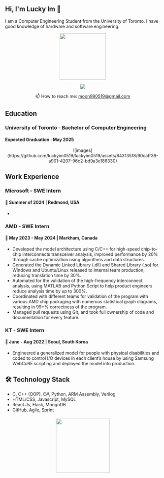 ## Hi, I'm Lucky Im 👋

<!--
**luckyim0519/luckyim0519** is a ✨ _special_ ✨ repository because its `README.md` (this file) appears on your GitHub profile.

Here are some ideas to get you started:

- 🔭 I’m currently working on ...
- 🌱 I’m currently learning ...
- 👯 I’m looking to collaborate on ...
- 🤔 I’m looking for help with ...
- 💬 Ask me about ...
- 📫 How to reach me: ...
- 😄 Pronouns: ...
- ⚡ Fun fact: ...
-->

I am a Computer Engineering Student from the University of Toronto. I have good knowledge of hardware and software engineering. 

<p align='center'>
   <a href="https://github.com/luckyim0519/github-readme-stats"><img height=150
                                                                  src="https://github-readme-stats.vercel.app/api/top-langs/?username=luckyim0519&layout=compact"/></a>
</p>

<p align='center'>
   <a href="https://www.linkedin.com/in/luckyim0519/">
       <img src="https://img.shields.io/badge/linkedin-%230077B5.svg?&style=for-the-badge&logo=linkedin&logoColor=white"/>
   </a>
</p>
<p align='center'>
   📫 How to reach me: <a href='mailto:moon990519@gmail.com'>moon990519@gmail.com</a>
</p>

## Education
### University of Toronto - Bachelor of Computer Engineering
#### Expected Graduation : May 2025

<p align="center">
![images](https://github.com/luckyim0519/luckyim0519/assets/84313518/90caff39-a901-4207-96c2-bd9a3e186330)

</p>



## Work Experience
### Microsoft - SWE Intern 
#### :seedling: Summer of 2024 | Redmond, USA
*   

### AMD - SWE Intern
#### :seedling: May 2023 - May 2024 | Markham, Canada
*   Developed the model architecture using C/C++ for high-speed chip-to-chip interconnects transceiver analysis,
improved performance by 20% through cache optimization using algorithms and data structures.
*   Generated the Dynamic Linked Library (.dll) and Shared Library (.so) for Windows and Ubuntu/Linux
released to internal team production, reducing translation time by 30%.
*   Automated for the validation of the high-frequency interconnect analysis, using MATLAB and Python Script
to help product engineers reduce analysis time by up to 300%.
*    Coordinated with different teams for validation of the program with various AMD chip packaging with numerous statistical graph diagrams, resulting in 99+\% correctness of the program.
*    Managed pull requests using Git, and took full ownership of code and documentation for every feature.

### KT - SWE Intern
#### :seedling: June - Aug 2022 | Seoul, South Korea
*   Engineered a generalized model for people with physical disabilities and coded to control I/O devices in each client’s house by using Samsung WebCoRE scripting and deployed the model into production.

## 🛠 Technology Stack
*   C,  C++ (OOP),  C#,  Python,  ARM Assembly,  Verilog
*   HTML/CSS,  Javascript,  MySQL
*   React.Js,  Flask,  MongoDB
*   GitHub, Agile, Sprint



<div align="center" style="margin: 20px 0">
   <a href="https://github.com/luckyim0519/github-profile-views-counter">
       <img width="175px" src="https://komarev.com/ghpvc/?username=luckyim0519&color=DE002D">
   </a>
</div>

